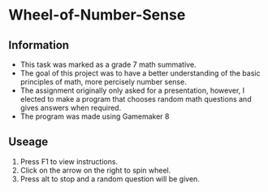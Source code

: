 # Wheel-of-Number-Sense

## Information
* This task was marked as a grade 7 math summative.
* The goal of this project was to have a better understanding of the basic principles of math, more percisely number sense.
* The assignment originally only asked for a presentation, however, I elected to make a program that chooses random math questions and gives answers when required.
* The program was made using Gamemaker 8
	
## Useage
1. Press F1 to view instructions.
2. Click on the arrow on the right to spin wheel.
3. Press alt to stop and a random question will be given.